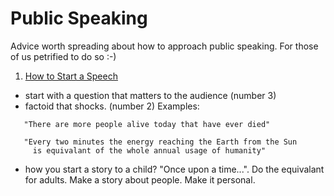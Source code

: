 # Public Speaking
Advice worth spreading about how to approach public speaking. For those of us petrified to do so :-)

1. [How to Start a Speech](https://www.youtube.com/watch?v=w82a1FT5o88)
- start with a question that matters to the audience (number 3)
- factoid that shocks. (number 2) Examples:  
```
   "There are more people alive today that have ever died"   
   
   "Every two minutes the energy reaching the Earth from the Sun 
     is equivalant of the whole annual usage of humanity"
   ```
- how you start a story to a child? "Once upon a time...". Do the equivalant for adults. Make a story about people. Make it personal. 
